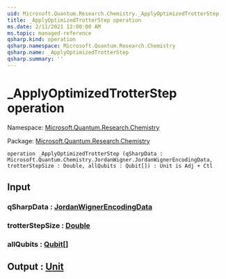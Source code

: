```yaml
---
uid: Microsoft.Quantum.Research.Chemistry._ApplyOptimizedTrotterStep
title: _ApplyOptimizedTrotterStep operation
ms.date: 2/11/2021 12:00:00 AM
ms.topic: managed-reference
qsharp.kind: operation
qsharp.namespace: Microsoft.Quantum.Research.Chemistry
qsharp.name: _ApplyOptimizedTrotterStep
qsharp.summary: ''
---
```


# _ApplyOptimizedTrotterStep operation

Namespace: [Microsoft.Quantum.Research.Chemistry](xref:Microsoft.Quantum.Research.Chemistry)

Package: [Microsoft.Quantum.Research.Chemistry](https://nuget.org/packages/Microsoft.Quantum.Research.Chemistry)




```qsharp
operation _ApplyOptimizedTrotterStep (qSharpData : Microsoft.Quantum.Chemistry.JordanWigner.JordanWignerEncodingData, trotterStepSize : Double, allQubits : Qubit[]) : Unit is Adj + Ctl
```


## Input

### qSharpData : [JordanWignerEncodingData](xref:Microsoft.Quantum.Chemistry.JordanWigner.JordanWignerEncodingData)




### trotterStepSize : [Double](xref:microsoft.quantum.lang-ref.double)




### allQubits : [Qubit](xref:microsoft.quantum.lang-ref.qubit)[]





## Output : [Unit](xref:microsoft.quantum.lang-ref.unit)

